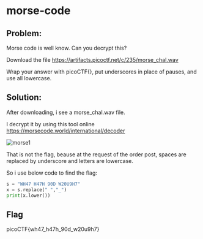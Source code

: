 # morse-code 
## Problem: 
Morse code is well know. Can you decrypt this? 

Download the file https://artifacts.picoctf.net/c/235/morse_chal.wav

Wrap your answer with picoCTF{}, put underscores in place of pauses, and use all lowercase. 
## Solution: 
After downloading, i see a morse_chal.wav file. 

I decrypt it by using this tool online https://morsecode.world/international/decoder

![morse1](https://user-images.githubusercontent.com/84562630/159509352-545be302-f163-4ff6-b25b-94811f5b90b1.PNG)

That is not the flag, beause at the request of the order post, spaces are replaced by underscore and letters are lowercase. 

So i use below code to find the flag: 
```python
s = "WH47 H47H 90D W20U9H7"
x = s.replace(" ","_")
print(x.lower())

```
## Flag
picoCTF{wh47_h47h_90d_w20u9h7}
